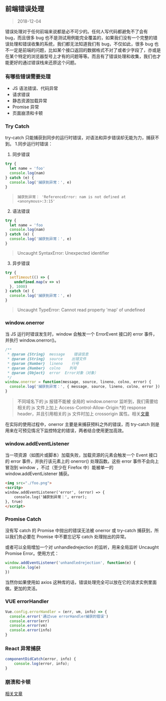 ## 前端错误处理

> 2018-12-04

错误处理对于任何前端来说都是必不可少的。任何人写代码都避免不了会有 bug，而且很多 bug 也不是测试用例能完全覆盖的，如果我们没有一个完整的错误处理和错误收集的系统，我们都无法知道我们有 bug，不仅如此，很多 bug 也不一定是前端的问题，比如某个接口返回的数据格式不对了或者少字段了，亦或是在某个特定的浏览器型号上才有的问题等等。而且有了错误处理和收集，我们也才能更好的通过错误栈来还原这个问题。

### 有哪些错误需要处理

- JS 语法错误、代码异常
- 请求错误
- 静态资源加载异常
- Promise 异常
- 页面崩溃和卡顿

### Try Catch

try-catch 只能捕获到同步的运行时错误，对语法和异步错误却无能为力，捕获不到。 1.同步运行时错误：

1. 同步错误

```js
try {
  let name = 'foo'
  console.log(nam)
} catch (e) {
  console.log('捕获到异常：', e)
}
```

> `捕获到异常： 'ReferenceError: nam is not defined at <anonymous>:3:15'`

2. 语法错误

```js
try {
  let name = 'foo
  console.log(nam)
} catch (e) {
  console.log('捕获到异常：', e)
}
```

> Uncaught SyntaxError: Unexpected identifier

3. 异步错误

```js
try {
  setTimeout(() => {
    undefined.map(v => v)
  }, 1000)
} catch (e) {
  console.log('捕获到异常：', e)
}
```

> Uncaught TypeError: Cannot read property 'map' of undefined

### window.onerror

当 JS 运行时错误发生时，window 会触发一个 ErrorEvent 接口的 error 事件，并执行 window.onerror()。

```js
/**
 * @param {String}  message    错误信息
 * @param {String}  source    出错文件
 * @param {Number}  lineno    行号
 * @param {Number}  colno    列号
 * @param {Object}  error  Error对象（对象）
 */
window.onerror = function(message, source, lineno, colno, error) {
  console.log('捕获到异常：', { message, source, lineno, colno, error })
}
```

> 不同域名下的 js 报错不能被 全局的 window.onerror 监听到，我们需要给相关的 js 文件上加上 Access-Control-Allow-Origin:\*的 response header，并且引用相关的 js 文件时加上 crossorigin 属性。相关[文章](https://www.jianshu.com/p/315ffe6797b8)

在实际的使用过程中，onerror 主要是来捕获预料之外的错误，而 try-catch 则是用来在可预见情况下监控特定的错误，两者结合使用更加高效。

### window.addEventListener

当一项资源（如图片或脚本）加载失败，加载资源的元素会触发一个 Event 接口的 error 事件，并执行该元素上的 onerror() 处理函数。这些 error 事件不会向上冒泡到 window ，不过（至少在 Firefox 中）能被单一的 window.addEventListener 捕获。

```html
<img src="./foo.png">
<scritp>
window.addEventListener('error', (error) => {
    console.log('捕获到异常：', error);
}, true)
</script>
```

### Promise Catch

没有写 catch 的 Promise 中抛出的错误无法被 onerror 或 try-catch 捕获到，所以我们务必要在 Promise 中不要忘记写 catch 处理抛出的异常。

或者可以全局增加一个对 unhandledrejection 的监听，用来全局监听 Uncaught Promise Error。使用方式：

```js
window.addEventListener('unhandledrejection', function(e) {
  console.log(e)
})
```

当然你如果使用如 axios 这种库的话，错误处理完全可以放在它的请求实例里面做。更加的灵活。

### VUE errorHandler

```js
Vue.config.errorHandler = (err, vm, info) => {
  console.error('通过vue errorHandler捕获的错误')
  console.error(err)
  console.error(vm)
  console.error(info)
}
```

### React 异常捕获

```js
componentDidCatch(error, info) {
    console.log(error, info);
}
```

### 崩溃和卡顿

[相关文章](https://zhuanlan.zhihu.com/p/40273861)
